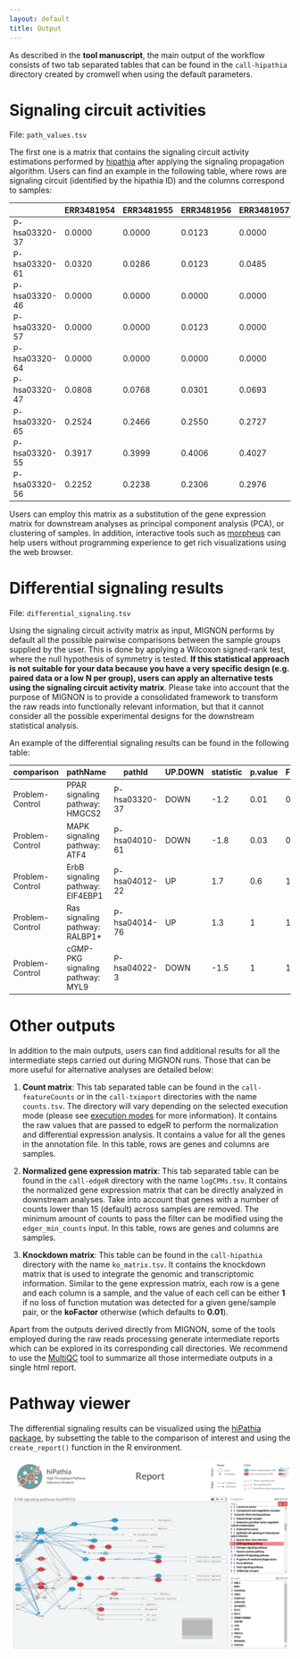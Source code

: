 ```yaml
---
layout: default
title: Output
---
```


As described in the **tool manuscript**, the main output of the workflow consists of two tab separated tables that can be found in the `call-hipathia` directory created by cromwell when using the default parameters.

# Signaling circuit activities 

File: `path_values.tsv`

The first one is a matrix that contains the signaling circuit activity estimations performed by [hipathia](http://hipathia.babelomics.org/) after applying the signaling propagation algorithm. Users can find an example in the following table, where rows are signaling circuit (identified by the hipathia ID) and the columns correspond to samples:

|               | ERR3481954 | ERR3481955 | ERR3481956 | ERR3481957 |
|---------------|------------|------------|------------|------------|
| P-hsa03320-37 | 0.0000     | 0.0000     | 0.0123     | 0.0000     |
| P-hsa03320-61 | 0.0320     | 0.0286     | 0.0123     | 0.0485     |
| P-hsa03320-46 | 0.0000     | 0.0000     | 0.0000     | 0.0000     |
| P-hsa03320-57 | 0.0000     | 0.0000     | 0.0123     | 0.0000     |
| P-hsa03320-64 | 0.0000     | 0.0000     | 0.0000     | 0.0000     |
| P-hsa03320-47 | 0.0808     | 0.0768     | 0.0301     | 0.0693     |
| P-hsa03320-65 | 0.2524     | 0.2466     | 0.2550     | 0.2727     |
| P-hsa03320-55 | 0.3917     | 0.3999     | 0.4006     | 0.4027     |
| P-hsa03320-56 | 0.2252     | 0.2238     | 0.2306     | 0.2976     |

Users can employ this matrix as a substitution of the gene expression matrix for downstream analyses as principal component analysis (PCA), or clustering of samples. In addition, interactive tools such as [morpheus](https://software.broadinstitute.org/morpheus/) can help users without programming experience to get rich visualizations using the web browser.

# Differential signaling results

File: `differential_signaling.tsv`

Using the signaling circuit activity matrix as input, MIGNON performs by default all the possible pairwise comparisons between the sample groups supplied by the user. This is done by applying a Wilcoxon signed-rank test, where the null hypothesis of symmetry is tested. **If this statistical approach is not suitable for your data because you have a very specific design (e.g. paired data or a low N per group), users can apply an alternative tests using the signaling circuit activity matrix**. Please take into account that the purpose of MIGNON is to provide a consolidated framework to transform the raw reads into functionally relevant information, but that it cannot consider all the possible experimental designs for the downstream statistical analysis. 

An example of the differential signaling results can be found in the following table:

| comparison      | pathName                         | pathId        | UP.DOWN | statistic | p.value | FDRp.value |
|-----------------|----------------------------------|---------------|---------|-----------|---------|------------|
| Problem-Control | PPAR signaling pathway: HMGCS2   | P-hsa03320-37 | DOWN    | -1.2      | 0.01    | 0.03       |
| Problem-Control | MAPK signaling pathway: ATF4     | P-hsa04010-61 | DOWN    | -1.8      | 0.03    | 0.06       |
| Problem-Control | ErbB signaling pathway: EIF4EBP1 | P-hsa04012-22 | UP      | 1.7       | 0.6     | 1          |
| Problem-Control | Ras signaling pathway: RALBP1*   | P-hsa04014-76 | UP      | 1.3       | 1       | 1          |
| Problem-Control | cGMP-PKG signaling pathway: MYL9 | P-hsa04022-3  | DOWN    | -1.5      | 1       | 1          |


# Other outputs

In addition to the main outputs, users can find additional results for all the intermediate steps carried out during MIGNON runs. Those that can be more useful for alternative analyses are detailed below:

1. **Count matrix**: This tab separated table can be found in the `call-featureCounts` or in the `call-tximport` directories with the name `counts.tsv`. The directory will vary depending on the selected execution mode (please see [execution modes](2_input.md#execution-modes) for more information). It contains the raw values that are passed to edgeR to perform the normalization and differential expression analysis. It contains a value for all the genes in the annotation file. In this table, rows are genes and columns are samples. 

2. **Normalized gene expression matrix**: This tab separated table can be found in the `call-edgeR` directory with the name `logCPMs.tsv`. It contains the normalized gene expression matrix that can be directly analyzed in downstream analyses. Take into account that genes with a number of counts lower than 15 (default) across samples are removed. The minimum amount of counts to pass the filter can be modified using the `edger_min_counts` input. In this table, rows are genes and columns are samples. 

3. **Knockdown matrix**: This table can be found in the `call-hipathia` directory with the name `ko_matrix.tsv`. It contains the knockdown matrix that is used to integrate the genomic and transcriptomic information. Similar to the gene expression matrix, each row is a gene and each column is a sample, and the value of each cell can be either **1** if no loss of function mutation was detected for a given gene/sample pair, or the **koFactor** otherwise (which defaults to **0.01**).

Apart from the outputs derived directly from MIGNON, some of the tools employed during the raw reads processing generate intermediate reports which can be explored in its corresponding call directories. We recommend to use the [MultiQC](https://multiqc.info/) tool to summarize all those intermediate outputs in a single html report.

# Pathway viewer

The differential signaling results can be visualized using the [hiPathia package](https://bioconductor.org/packages/release/bioc/html/hipathia.html), by subsetting the table to the comparison of interest and using the `create_report()` function in the R environment. 

![Viewer](https://github.com/babelomics/hipathia/blob/master/vignettes/pics/hipathia_report_1.png?raw=true)